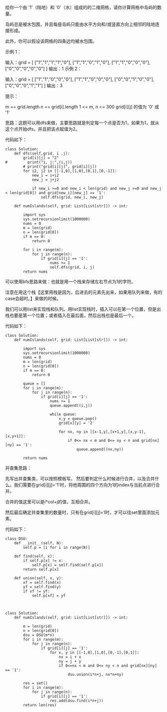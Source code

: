 给你一个由 '1'（陆地）和 '0'（水）组成的的二维网格，请你计算网格中岛屿的数量。

岛屿总是被水包围，并且每座岛屿只能由水平方向和/或竖直方向上相邻的陆地连接形成。

此外，你可以假设该网格的四条边均被水包围。

 

示例 1：

输入：grid = [
  ["1","1","1","1","0"],
  ["1","1","0","1","0"],
  ["1","1","0","0","0"],
  ["0","0","0","0","0"]
]
输出：1
示例 2：

输入：grid = [
  ["1","1","0","0","0"],
  ["1","1","0","0","0"],
  ["0","0","1","0","0"],
  ["0","0","0","1","1"]
]
输出：3
 

提示：

m == grid.length
n == grid[i].length
1 <= m, n <= 300
grid[i][j] 的值为 '0' 或 '1'



思路：这题可以用dfs来做，主要思路就是判定每一个点是否为1，如果为1，就从这个点开始dfs，并且把该点赋值为2。


代码如下：
```
class Solution:
    def dfs(self,grid, i ,j):
        grid[i][j] = "2"
#         print("i, j:",(i,j))
        # print("grid[i][j]", grid[i][j])
        for i2, j2 in [[-1,0],[1,0],[0,1],[0,-1]]:
            new_i = i+i2
            new_j = j+j2
        
            if new_i >=0 and new_i < len(grid) and new_j >=0 and new_j < len(grid[0]) and grid[new_i][new_j] == '1':
                self.dfs(grid, new_i, new_j)

    def numIslands(self, grid: List[List[str]]) -> int:

        import sys   
        sys.setrecursionlimit(1000000)
        nums = 0
        m = len(grid)
        n = len(grid[0])
        if m == 0:
            return 0

        for i in range(m):
            for j in range(n):
                if grid[i][j] == '1':
                    nums += 1
                    self.dfs(grid, i, j)
        return nums

```




可以使用bfs思路来做：也就是用一个栈来存储左右节点为1的字符。

注意在用这个栈【这里用栈是因为，后进去的元素先出来，如果用队列来做，有的case会超时。】来做的时候。

我们可以用list来实现栈和队列。用list实现栈时，插入可以在第一个位置，但是出栈也要是第一个位置；或者插入在最后面，然后出栈也是最后一个。

代码如下：
```
class Solution:
    def numIslands(self, grid: List[List[str]]) -> int:

        import sys   
        sys.setrecursionlimit(1000000)
        nums = 0
        m = len(grid)
        n = len(grid[0])
        if m == 0:
            return 0

        queue = []
        for i in range(m):
            for j in range(n):
                if grid[i][j] == '1':
                    nums += 1
                    queue.append((i,j))

                    while queue:
                        x,y = queue.pop()
                        grid[x][y] = '2'

                        for nx, ny in [[x-1,y],[x+1,y],[x,y-1],[x,y+1]]:
                            if 0<= nx < m and 0<= ny < n and grid[nx][ny] == '1':
                                queue.append((nx,ny))
                    
        return nums

```



并查集思路：

先写出并查集类，可以按照模板写。
然后要判定什么时候进行合并，以及合并什么。我们需要在grid[i][j]='1'时，将他周围的四个方向为1的index与当前点进行合并。

合并的值这里可以是i*col+j的值，互相合并。

然后最后确定并查集里的数量时，只有在grid[i][j]=1时，才可以往set里面添加元素。


代码如下：
```
class DSU:
    def __init__(self, N):
        self.p = [i for i in range(N)]

    def find(self, x):
        if self.p[x] != x:
            self.p[x] = self.find(self.p[x])
        return self.p[x]

    def union(self, x, y):
        xf = self.find(x)
        yf = self.find(y)
        if xf != yf:
            self.p[xf] = yf


    
class Solution:
    def numIslands(self, grid: List[List[str]]) -> int:
        
        m = len(grid)
        n = len(grid[0])
        dsu = DSU(m*n)
        for i in range(m):
            for j in range(n):
                if grid[i][j] == '1':
                    for x, y in [[-1,0],[1,0],[0,-1],[0,1]]:
                        nx = i + x
                        ny = j + y
                        if 0<=nx < m and 0<= ny < n and grid[nx][ny] == '1':
                            dsu.union(i*n+j, nx*n+ny)

        res = set()
        for i in range(m):
            for j in range(n):
                if grid[i][j] == '1':
                    res.add(dsu.find(i*n+j))
        return len(res)

```